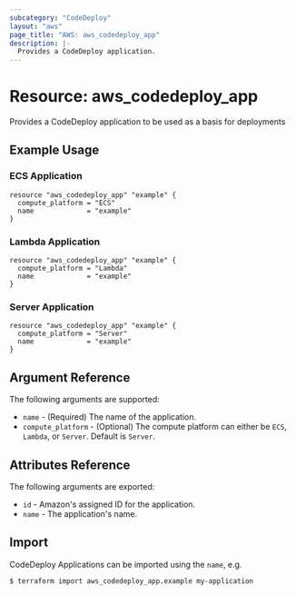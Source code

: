 ```yaml
---
subcategory: "CodeDeploy"
layout: "aws"
page_title: "AWS: aws_codedeploy_app"
description: |-
  Provides a CodeDeploy application.
---
```


# Resource: aws_codedeploy_app

Provides a CodeDeploy application to be used as a basis for deployments

## Example Usage

### ECS Application

```hcl
resource "aws_codedeploy_app" "example" {
  compute_platform = "ECS"
  name             = "example"
}
```

### Lambda Application

```hcl
resource "aws_codedeploy_app" "example" {
  compute_platform = "Lambda"
  name             = "example"
}
```

### Server Application

```hcl
resource "aws_codedeploy_app" "example" {
  compute_platform = "Server"
  name             = "example"
}
```

## Argument Reference

The following arguments are supported:

* `name` - (Required) The name of the application.
* `compute_platform` - (Optional) The compute platform can either be `ECS`, `Lambda`, or `Server`. Default is `Server`.

## Attributes Reference

The following arguments are exported:

* `id` - Amazon's assigned ID for the application.
* `name` - The application's name.

## Import

CodeDeploy Applications can be imported using the `name`, e.g.

```
$ terraform import aws_codedeploy_app.example my-application
```

